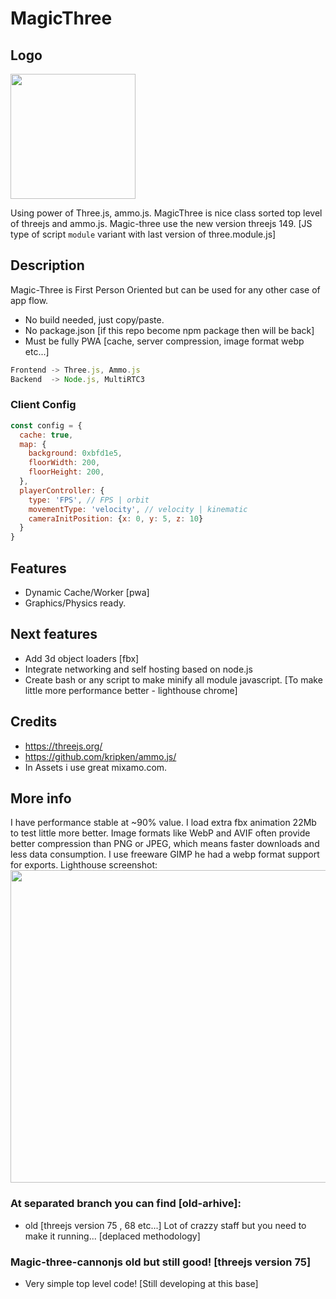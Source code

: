 
# MagicThree

## Logo
<img src="https://github.com/zlatnaspirala/magic-three/blob/main/magic-three-ammo/public/assets/icons/icon.png" width="200" height="200">

Using power of Three.js, ammo.js. MagicThree is nice class sorted top level of threejs and ammo.js. Magic-three use the new version threejs 149.
[JS type of script `module` variant with last version of three.module.js] 

## Description
  Magic-Three is First Person Oriented but can be used for any other case of app flow.
  - No build needed, just copy/paste.
  - No package.json [if this repo become npm package then will be back]
  - Must be fully PWA [cache, server compression, image format webp etc...]

```js
Frontend -> Three.js, Ammo.js
Backend  -> Node.js, MultiRTC3
```

### Client Config

```js
const config = {
  cache: true,
  map: {
    background: 0xbfd1e5,
    floorWidth: 200,
    floorHeight: 200,
  },
  playerController: {
    type: 'FPS', // FPS | orbit
    movementType: 'velocity', // velocity | kinematic
    cameraInitPosition: {x: 0, y: 5, z: 10}
  }
}
```


## Features
 - Dynamic Cache/Worker [pwa]
 - Graphics/Physics ready.

## Next features
 - Add 3d object loaders [fbx]
 - Integrate networking and self hosting based on node.js
 - Create bash or any script to make minify all module javascript. [To make little more performance better - lighthouse chrome]

## Credits
 - https://threejs.org/
 - https://github.com/kripken/ammo.js/
 - In Assets i use great mixamo.com.


## More info
I have performance stable at ~90% value. I load extra fbx animation 22Mb to test little more better.
Image formats like WebP and AVIF often provide better compression than PNG or JPEG, 
which means faster downloads and less data consumption. I use freeware GIMP he had a webp format support for exports.
Lighthouse screenshot:
<img src="https://github.com/zlatnaspirala/magic-three/blob/main/non-project-files/pwa.png" width="800" height="500">


### At separated branch you can find [old-arhive]:
- old [threejs version 75 , 68 etc...]
   Lot of crazzy staff but you need to make it running... [deplaced methodology]

### Magic-three-cannonjs old but still good! [threejs version 75]
 - Very simple top level code! [Still developing at this base]
